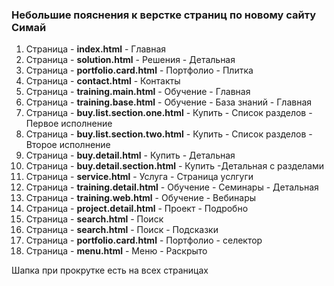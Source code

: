 ### Небольшие пояснения к верстке страниц по новому сайту Симай

1. Страница - **index.html**                    - Главная
2. Страница - **solution.html**                 - Решения - Детальная
3. Страница - **portfolio.card.html**           - Портфолио - Плитка
4. Страница - **contact.html**                  - Контакты
5. Страница - **training.main.html**            - Обучение - Главная
6. Страница - **training.base.html**            - Обучение - База знаний - Главная
7. Страница - **buy.list.section.one.html**     - Купить - Список разделов - Первое исполнение
8. Страница - **buy.list.section.two.html**     - Купить - Список разделов - Второе исполнение
9. Страница - **buy.detail.html** - Купить      - Детальная
10. Страница - **buy.detail.section.html**      - Купить -Детальная с разделами
11. Страница - **service.html** - Услуга        - Страница услгуги
12. Страница - **training.detail.html**         - Обучение - Семинары - Детальная
13. Страница - **training.web.html**            - Обучение - Вебинары
14. Страница - **project.detail.html**          - Проект - Подробно
15. Страница - **search.html**                  - Поиск
15. Страница - **search.html**                  - Поиск - Подсказки
16. Страница - **portfolio.card.html**          - Портфолио - селектор
17. Страница - **menu.html**                    - Меню - Раскрыто

Шапка при прокрутке есть на всех страницах
